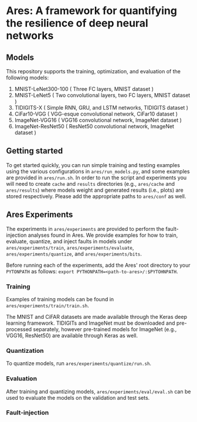 # Ares: A framework for quantifying the resilience of deep neural networks

## Models
This repository supports the training, optimization, and evaluation of the following models:

1. MNIST-LeNet300-100 ( Three FC layers, MNIST dataset                         )
2. MNIST-LeNet5       ( Two convolutional layers, two FC layers, MNIST dataset )
3. TIDIGITS-X         ( Simple RNN, GRU, and LSTM networks, TIDIGITS dataset   )
4. CiFar10-VGG        ( VGG-esque convolutional network, CiFar10 dataset       )
5. ImageNet-VGG16     ( VGG16 convolutional network, ImageNet dataset          )
6. ImageNet-ResNet50  ( ResNet50 convolutional network, ImageNet dataset       )

## Getting started
To get started quickly, you can run simple training and testing examples using the various configurations in `ares/run_models.py`, and some examples are provided in `ares/run.sh`.
In order to run the script and experiments you will need to create `cache` and `results` directories (e.g., `ares/cache` and `ares/results`) where models weight and generated results (i.e., plots) are stored respectively.
Please add the appropriate paths to `ares/conf` as well.

## Ares Experiments
The experiments in `ares/experiments` are provided to perform the fault-injection analyses found in Ares.
We provide examples for how to train, evaluate, quantize, and inject faults in models under `ares/experiments/train`, `ares/experiments/evaluate`, `ares/experiments/quantize`, and `ares/experiments/bits`.

Before running each of the experiments, add the Ares' root directory to your `PYTONPATH` as follows: `export PYTHONPATH=<path-to-ares>/:$PYTOHNPATH`.

### Training
Examples of training models can be found in `ares/experiments/train/train.sh`.

The MNIST and CiFAR datasets are made available through the Keras deep learning framework.
TIDIGITs and ImageNet must be downloaded and pre-processed separately, however pre-trained models for ImageNet (e.g., VGG16, ResNet50) are available through Keras as well.

### Quantization
To quantize models, run `ares/experiments/quantize/run.sh`.

### Evaluation
After training and quantizing models, `ares/experiments/eval/eval.sh` can be used to evaluate the models on the validation and test sets.

### Fault-injection

